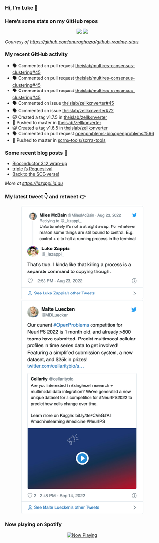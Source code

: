 
<!-- README.md is generated from README.Rmd. Please edit that file -->

### Hi, I’m Luke 👋

<!--
**lazappi/lazappi** is a ✨ _special_ ✨ repository because its `README.md` (this file) appears on your GitHub profile.

Here are some ideas to get you started:

- 🔭 I’m currently working on ...
- 🌱 I’m currently learning ...
- 👯 I’m looking to collaborate on ...
- 🤔 I’m looking for help with ...
- 💬 Ask me about ...
- 📫 How to reach me: ...
- 😄 Pronouns: ...
- ⚡ Fun fact: ...
-->

### Here’s some stats on my GitHub repos

<p align="center">

<img src="https://github-readme-stats.vercel.app/api?username=lazappi&count_private=true&show_icons=true&theme=buefy&hide_title=True">
<img src="https://github-readme-stats.vercel.app/api/top-langs/?username=lazappi&hide=html&theme=buefy&layout=compact">

</p>

*Courtesy of <https://github.com/anuraghazra/github-readme-stats>*

### My recent GitHub activity

  - 🗣 Commented on pull request
    [theislab/multires-consensus-clustering\#45](https://github.com/theislab/multires-consensus-clustering#45)
  - 🗣 Commented on pull request
    [theislab/multires-consensus-clustering\#45](https://github.com/theislab/multires-consensus-clustering#45)
  - 🗣 Commented on pull request
    [theislab/multires-consensus-clustering\#45](https://github.com/theislab/multires-consensus-clustering#45)
  - 🗣 Commented on issue
    [theislab/zellkonverter\#45](https://github.com/theislab/zellkonverter#45)
  - 🗣 Commented on issue
    [theislab/zellkonverter\#72](https://github.com/theislab/zellkonverter#72)
  - 😺 Created a tag v1.7.5 in
    [theislab/zellkonverter](https://github.com/theislab/zellkonverter)
  - 📨 Pushed to master in
    [theislab/zellkonverter](https://github.com/theislab/zellkonverter)
  - 😺 Created a tag v1.6.5 in
    [theislab/zellkonverter](https://github.com/theislab/zellkonverter)
  - 🗣 Commented on pull request
    [openproblems-bio/openproblems\#566](https://github.com/openproblems-bio/openproblems#566)
  - 📨 Pushed to master in
    [scrna-tools/scrna-tools](https://github.com/scrna-tools/scrna-tools)

### Some recent blog posts 📝

  - [Bioconductor 3.12
    wrap-up](https://lazappi.id.au/post/2020-10-30-bioconductor-3-12-wrap-up/)
  - [triple j’s
    Requestival](https://lazappi.id.au/post/2020-07-11-requestival/)
  - [Back to the
    SCE-verse\!](https://lazappi.id.au/post/2020-05-12-back-to-the-sce-verse/)

*More at <https://lazappi.id.au>*

### My latest tweet 👇 and retweet 👉


<p align="center">

<a href="https://twitter.com/_lazappi_/status/1562090633359147009">
<img src="https://github.com/lazappi/lazappi/raw/master/README_files/figure-gfm/tweets-1.png" width="400">
</a> <a href="https://twitter.com/_lazappi_/status/1570066855775059968">
<img src="https://github.com/lazappi/lazappi/raw/master/README_files/figure-gfm/tweets-2.png" width="400">
</a>

</p>

### Now playing on Spotify

<p align="center">

<a href="https://now-playing-profile.lazappi.vercel.app/now-playing?open">
<img src="https://now-playing-profile.lazappi.vercel.app/now-playing" width="256" height="64" alt="Now Playing">
</a>

</p>

